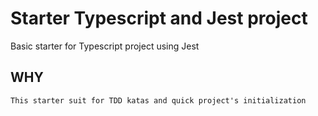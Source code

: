 # Starter Typescript and Jest project
Basic starter for Typescript project using Jest

## WHY
    This starter suit for TDD katas and quick project's initialization

